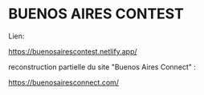 # BUENOS AIRES CONTEST

Lien: 

https://buenosairescontest.netlify.app/

reconstruction partielle du site "Buenos Aires Connect" :

https://buenosairesconnect.com/
